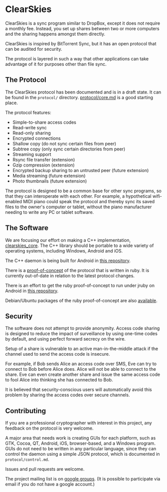 ClearSkies
==========

ClearSkies is a sync program similar to DropBox, except it does not require a
monthly fee.  Instead, you set up shares between two or more computers and the
sharing happens amongst them directly.

ClearSkies is inspired by BitTorrent Sync, but it has an open protocol that can
be audited for security.

The protocol is layered in such a way that other applications can take advantage
of it for purposes other than file sync.


The Protocol
------------

The ClearSkies protocol has been documented and is in a draft state.  It can be
found in the `protocol/` directory.
[protocol/core.md](https://github.com/jewel/clearskies/blob/master/protocol/core.md)
is a good starting place.

The protocol features:

* Simple-to-share access codes
* Read-write sync
* Read-only sharing
* Encrypted connections
* Shallow copy (do not sync certain files from peer)
* Subtree copy (only sync certain directories from peer)
* Streaming support
* Rsync file transfer (extension)
* Gzip compression (extension)
* Encrypted backup sharing to an untrusted peer (future extension)
* Media streaming (future extension)
* Photo thumbnails (future extension)

The protocol is designed to be a common base for other sync programs, so that
they can interoperate with each other.  For example, a hypothetical
wifi-enabled MIDI piano could speak the protocol and thereby sync its saved
files to the owner's computer or tablet, without the piano manufacturer needing
to write any PC or tablet software.


The Software
------------

We are focusing our effort on making a C++ implementation,
[clearskies_core](https://github.com/larroy/clearskies_core).  The C++ library
should be portable to a wide variety of operating systems, including Windows,
Android and iOS.

The C++ daemon is being built for Android in [this
repository](https://github.com/cachapa/clearskies_core_android).

There is a [proof-of-concept](https://github.com/jewel/clearskies-ruby) of the
protocol that is written in ruby.  It is currently out-of-date in relation to
the latest protocol changes.

There is an effort to get the ruby proof-of-concept to run under jruby on
Android in [this repository](https://github.com/onionjake/clearskies-ruboto).

Debian/Ubuntu packages of the ruby proof-of-concept are also
[available](https://github.com/rubiojr/clearskies-packages).


Security
--------

The software does not attempt to provide anonymity.  Access code sharing is
designed to reduce the impact of surveillance by using one-time codes by
default, and using perfect forward secrecy on the wire.

Setup of a share is vulnerable to an active man-in-the-middle attack if the
channel used to send the access code is insecure.

For example, if Bob sends Alice an access code over SMS, Eve can try to connect
to Bob before Alice does.  Alice will not be able to connect to the share.  Eve
can even create another share and issue the same access code to fool Alice into
thinking she has connected to Bob.

It is believed that security-conscious users will automatically avoid this
problem by sharing the access codes over secure channels.


Contributing
------------

If you are a professional cryptographer with interest in this project, any
feedback on the protocol is very welcome.

A major area that needs work is creating GUIs for each platform, such as GTK,
Cocoa, QT, Android, iOS, browser-based, and a Windows program.  GUIs do not
need to be written in any particular language, since they can control the
daemon using a simple JSON protocol, which is documented in
`protocol/control.md`.

Issues and pull requests are welcome.

The project mailing list is on [google
groups](https://groups.google.com/group/clearskies-dev).  (It is possible to
participate via email if you do not have a google account.)

